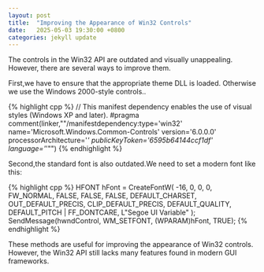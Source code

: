 ```yaml
---
layout: post
title:  "Improving the Appearance of Win32 Controls"
date:   2025-05-03 19:30:00 +0800
categories: jekyll update
---
```


The controls in the Win32 API are outdated and visually unappealing. However, there are several ways to improve them.

First,we have to ensure that the appropriate theme DLL is loaded. Otherwise we use the Windows 2000-style controls..

{% highlight cpp %}
// This manifest dependency enables the use of visual styles (Windows XP and later).
#pragma comment(linker,"\"/manifestdependency:type='win32' \
name='Microsoft.Windows.Common-Controls' version='6.0.0.0' \
processorArchitecture='*' publicKeyToken='6595b64144ccf1df' \
language='*'\"")
{% endhighlight %}

Second,the standard font is also outdated.We need to set a modern font like this:

{% highlight cpp %}
HFONT hFont = CreateFontW(
    -16, 0, 0, 0, FW_NORMAL, FALSE, FALSE, FALSE,
    DEFAULT_CHARSET, OUT_DEFAULT_PRECIS, CLIP_DEFAULT_PRECIS, DEFAULT_QUALITY,
    DEFAULT_PITCH | FF_DONTCARE, L"Segoe UI Variable"
);
SendMessage(hwndControl, WM_SETFONT, (WPARAM)hFont, TRUE);
{% endhighlight %}

These methods are useful for improving the appearance of Win32 controls. However, the Win32 API still lacks many features found in modern GUI frameworks.